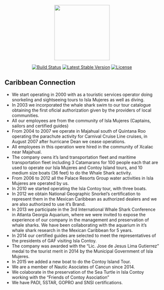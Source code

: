 <p align="center"><img src="http://contoyadventures.com/img/caribbean.png" width="180"></p>

<p align="center">
<a href="https://travis-ci.org/laravel/framework"><img src="https://travis-ci.org/laravel/framework.svg" alt="Build Status"></a>
<a href="https://packagist.org/packages/laravel/framework"><img src="https://poser.pugx.org/laravel/framework/v/stable.svg" alt="Latest Stable Version"></a>
<a href="https://packagist.org/packages/laravel/framework"><img src="https://poser.pugx.org/laravel/framework/license.svg" alt="License"></a>
</p>

## Caribbean Connection
- We start operating in 2000 with as a touristic services operator doing snorkeling and sightseeing tours to Isla Mujeres as well as diving.
- In 2003 we incorporated the whale shark swim to our tour catalogue obtaining the first oficial authorization given by the providers of local communities.
- All our employees are from the community of Isla Mujeres (Captains, sailors and certified guides)
- From 2004 to 2007 we operate in Majahual south of Quintana Roo operating the parachute activity for Carnival Cruise Line cruises, in August 2007 after hurricane Dean we cease operations.
- All employees in this operation were hired in the community of Xcalac near Majahual.
- The company owns it’s land transportation fleet and maritime transportation fleet including 3 Catamarans for 100 people each that are used to operate our Isla Mujeres and Contoy Island tours, and 10 medium size boats (36 feet) to do the Whale Shark activity.
- From 2006 to 2012 all the Palace Resorts Group water activities in Isla Mujeres are operated by us.
- In 2010 we started operating the Isla Contoy tour, with three boats.
- In 2012 we obtain National Geographic Snorkel’s certification to represent them in the Mexican Caribbean as authorized dealers and we are also authorized to use it’s Brand.
- In 2013 we participate in the 3rd International Whale Shark Conference in Atlanta Georgia Aquarium, where we were invited to expose the experience of our company in the management and preservation of whale sharks. We have been collaborating with the aquarium in it’s whale shark research in the Mexican Caribbean for 5 years.
- In 2014 our certified guides are selected to meet the representatives of the presidents of GAF visiting Isla Contoy.
- The company was awarded with the “Lic. Jose de Jesus Lima Gutierrez” medal to the tourist merit in 2014 by the Municipal Government of Isla Mujeres.
- In 2015 we added a new boat to do the Contoy Island Tour.
- We are a member of Nautic Asociates of Cancun since 2014.
- We colaborate in the preservation of the Sea Turtle in Isla Contoy working with the “Friends of Contoy Asociation”
- We have PADI, 5STAR, GOPRO and SNSI certifications.